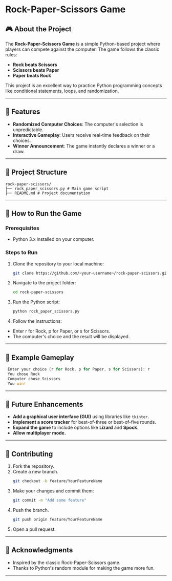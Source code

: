 # **Rock-Paper-Scissors Game**

## 🎮 **About the Project**
The **Rock-Paper-Scissors Game** is a simple Python-based project where players can compete against the computer. The game follows the classic rules:
- **Rock beats Scissors**
- **Scissors beats Paper**
- **Paper beats Rock**

This project is an excellent way to practice Python programming concepts like conditional statements, loops, and randomization.

---

## 🚀 **Features**
- **Randomized Computer Choices**: The computer's selection is unpredictable.
- **Interactive Gameplay**: Users receive real-time feedback on their choices.
- **Winner Announcement**: The game instantly declares a winner or a draw.

---

## 📂 **Project Structure**
``` plaintext
rock-paper-scissors/
├── rock_paper_scissors.py # Main game script
├── README.md # Project documentation
```
---

## 🔧 **How to Run the Game**
### **Prerequisites**
- Python 3.x installed on your computer.

### **Steps to Run**
1. Clone the repository to your local machine:
   ```bash
   git clone https://github.com/<your-username>/rock-paper-scissors.git
2. Navigate to the project folder:
   ```bash
   cd rock-paper-scissors
3. Run the Python script:
   ```bash
   python rock_paper_scissors.py
4. Follow the instructions:
- Enter r for Rock, p for Paper, or s for Scissors.
- The computer's choice and the result will be displayed.
---

## 📝 **Example Gameplay**
   ```rust
    Enter your choice (r for Rock, p for Paper, s for Scissors): r
    You chose Rock
    Computer chose Scissors
    You win!
   ```
---

## 🌟 **Future Enhancements**
- **Add a graphical user interface (GUI)** using libraries like `tkinter`.
- **Implement a score tracker** for best-of-three or best-of-five rounds.
- **Expand the game** to include options like **Lizard** and **Spock**.
- **Allow multiplayer mode.**

---

## 🤝 **Contributing**
1. Fork the repository.
2. Create a new branch.
   ```bash
   git checkout -b feature/YourFeatureName
3. Make your changes and commit them:
   ```bash
   git commit -m "Add some feature"
4. Push the branch.
   ```bash
   git push origin feature/YourFeatureName
5. Open a pull request.
   
---

## 🙌 **Acknowledgments**
- Inspired by the classic Rock-Paper-Scissors game.
- Thanks to Python's random module for making the game more fun.



---
